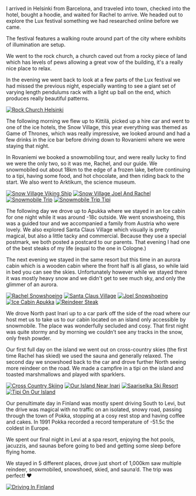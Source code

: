 <!--moml:meta
Title: 2019 Finland
Date: 2019-01-01
Hero: ice-sculpture-snow-village
Intro: Ten days exploring Finland with my partner, from Helsinki to the Arctic Circle and beyond.
-->

I arrived in Helsinki from Barcelona, and traveled into town, checked into the hotel, bought a hoodie, and waited for Rachel to arrive. We headed out to explore the Lux festival something we had researched online before we came.

The festival features a walking route around part of the city where exhibits of illumination are setup.

We went to the rock church, a church caved out from a rocky piece of land which has levels of pews allowing a great vow of the building, it's a really nice place to relax.

In the evening we went back to look at a few parts of the Lux festival we had missed the previous night, especially wanting to see a giant set of varying length pendulums rack with a light up ball on the end, which produces really beautiful patterns.

<div class="gallery">
    <a href="/2019-finland/rock-church-helsinki-2000.jpg"><img alt="Rock Church Helsinki" srcset="/2019-finland/rock-church-helsinki-400.jpg, /2019-finland/rock-church-helsinki-800.jpg 800w, /2019-finland/rock-church-helsinki-1200.jpg 1200w, /2019-finland/rock-church-helsinki-1600.jpg 1600w, /2019-finland/rock-church-helsinki-2000.jpg 2000w" src="/2019-finland/rock-church-helsinki-400.jpg"></a>
</div>

The following morning we flew up to Kittilä, picked up a hire car and went to one of the ice hotels, the Snow Village, this year everything was themed as Game of Thrones, which was really impressive, we looked around and had a few drinks in the ice bar before driving down to Rovaniemi where we were staying that night.

In Rovaniemi we booked a snowmobiling tour, and were really lucky to find we were the only two, so it was me, Rachel, and our guide. We snowmobiled out about 18km to the edge of a frozen lake, before continuing to a tipi, having some food, and hot chocolate, and then riding back to the start. We also went to Arktikum, the science museum.

<div class="gallery">
    <a href="/2019-finland/snow-village-viking-ship-2000.jpg"><img alt="Snow Village Viking Ship" srcset="/2019-finland/snow-village-viking-ship-400.jpg, /2019-finland/snow-village-viking-ship-800.jpg 800w, /2019-finland/snow-village-viking-ship-1200.jpg 1200w, /2019-finland/snow-village-viking-ship-1600.jpg 1600w, /2019-finland/snow-village-viking-ship-2000.jpg 2000w" src="/2019-finland/snow-village-viking-ship-400.jpg"></a>
    <a href="/2019-finland/snow-village-joel-and-rachel-2000.jpg"><img alt="Snow Village Joel And Rachel" srcset="/2019-finland/snow-village-joel-and-rachel-400.jpg, /2019-finland/snow-village-joel-and-rachel-800.jpg 800w, /2019-finland/snow-village-joel-and-rachel-1200.jpg 1200w, /2019-finland/snow-village-joel-and-rachel-1600.jpg 1600w, /2019-finland/snow-village-joel-and-rachel-2000.jpg 2000w" src="/2019-finland/snow-village-joel-and-rachel-400.jpg"></a>
    <a href="/2019-finland/snowmobile-trip-2000.jpg"><img alt="Snowmobile Trip" srcset="/2019-finland/snowmobile-trip-400.jpg, /2019-finland/snowmobile-trip-800.jpg 800w, /2019-finland/snowmobile-trip-1200.jpg 1200w, /2019-finland/snowmobile-trip-1600.jpg 1600w, /2019-finland/snowmobile-trip-2000.jpg 2000w" src="/2019-finland/snowmobile-trip-400.jpg"></a>
    <a href="/2019-finland/snowmobile-trip-tipi-2000.jpg"><img alt="Snowmobile Trip Tipi" srcset="/2019-finland/snowmobile-trip-tipi-400.jpg, /2019-finland/snowmobile-trip-tipi-800.jpg 800w, /2019-finland/snowmobile-trip-tipi-1200.jpg 1200w, /2019-finland/snowmobile-trip-tipi-1600.jpg 1600w, /2019-finland/snowmobile-trip-tipi-2000.jpg 2000w" src="/2019-finland/snowmobile-trip-tipi-400.jpg"></a>
</div>

The following day we drove up to Apukka where we stayed in an Ice cabin for one night while it was around -18c outside. We went snowshoeing, this was a guided tour and we accompanied a family from Austria who were lovely. We also explored Santa Claus Village which visually is pretty magical, but also a little tacky and commercial. Because they use a special postmark, we both posted a postcard to our parents. That evening I had one of the best steaks of my life (equal to the one in Cologne.)

The next evening we stayed in the same resort but this time in an aurora cabin which is a wooden cabin where the front half is all glass, so while laid in bed you can see the skies. Unfortunately however while we stayed there it was mostly heavy snow and we didn't get to see much sky, and only the glimmer of an aurora.

<div class="gallery">
    <a href="/2019-finland/rachel-snowshoeing-2000.jpg"><img alt="Rachel Snowshoeing" srcset="/2019-finland/rachel-snowshoeing-400.jpg, /2019-finland/rachel-snowshoeing-800.jpg 800w, /2019-finland/rachel-snowshoeing-1200.jpg 1200w, /2019-finland/rachel-snowshoeing-1600.jpg 1600w, /2019-finland/rachel-snowshoeing-2000.jpg 2000w" src="/2019-finland/rachel-snowshoeing-400.jpg"></a>
    <a href="/2019-finland/santa-claus-village-2000.jpg"><img alt="Santa Claus Village" srcset="/2019-finland/santa-claus-village-400.jpg, /2019-finland/santa-claus-village-800.jpg 800w, /2019-finland/santa-claus-village-1200.jpg 1200w, /2019-finland/santa-claus-village-1600.jpg 1600w, /2019-finland/santa-claus-village-2000.jpg 2000w" src="/2019-finland/santa-claus-village-400.jpg"></a>
    <a href="/2019-finland/joel-snowshoeing-2000.jpg"><img alt="Joel Snowshoeing" srcset="/2019-finland/joel-snowshoeing-400.jpg, /2019-finland/joel-snowshoeing-800.jpg 800w, /2019-finland/joel-snowshoeing-1200.jpg 1200w, /2019-finland/joel-snowshoeing-1600.jpg 1600w, /2019-finland/joel-snowshoeing-2000.jpg 2000w" src="/2019-finland/joel-snowshoeing-400.jpg"></a>
    <a href="/2019-finland/ice-cabin-apukka-2000.jpg"><img alt="Ice Cabin Apukka" srcset="/2019-finland/ice-cabin-apukka-400.jpg, /2019-finland/ice-cabin-apukka-800.jpg 800w, /2019-finland/ice-cabin-apukka-1200.jpg 1200w, /2019-finland/ice-cabin-apukka-1600.jpg 1600w, /2019-finland/ice-cabin-apukka-2000.jpg 2000w" src="/2019-finland/ice-cabin-apukka-400.jpg"></a>
    <a href="/2019-finland/reindeer-steak-2000.jpg"><img alt="Reindeer Steak" srcset="/2019-finland/reindeer-steak-400.jpg, /2019-finland/reindeer-steak-800.jpg 800w, /2019-finland/reindeer-steak-1200.jpg 1200w, /2019-finland/reindeer-steak-1600.jpg 1600w, /2019-finland/reindeer-steak-2000.jpg 2000w" src="/2019-finland/reindeer-steak-400.jpg"></a>
</div>

We drove North past Inari up to a car park off the side of the road where our host met us to take us to our cabin located on an island only accessible by snowmobile. The place was wonderfully secluded and cosy. That first night was quite stormy and by morning we couldn’t see any tracks in the snow, only fresh powder.

Our first full day on the island we went out on cross-country skies (the first time Rachel has skied) we used the sauna and generally relaxed. The second day we snowshoed back to the car and drove further North seeing more reindeer on the road. We made a campfire in a tipi on the island and toasted marshmallows and played with sparklers.

<div class="gallery">
    <a href="/2019-finland/cross-country-skiing-2000.jpg"><img alt="Cross Country Skiing" srcset="/2019-finland/cross-country-skiing-400.jpg, /2019-finland/cross-country-skiing-800.jpg 800w, /2019-finland/cross-country-skiing-1200.jpg 1200w, /2019-finland/cross-country-skiing-1600.jpg 1600w, /2019-finland/cross-country-skiing-2000.jpg 2000w" src="/2019-finland/cross-country-skiing-400.jpg"></a>
    <a href="/2019-finland/our-island-near-inari-2000.jpg"><img alt="Our Island Near Inari" srcset="/2019-finland/our-island-near-inari-400.jpg, /2019-finland/our-island-near-inari-800.jpg 800w, /2019-finland/our-island-near-inari-1200.jpg 1200w, /2019-finland/our-island-near-inari-1600.jpg 1600w, /2019-finland/our-island-near-inari-2000.jpg 2000w" src="/2019-finland/our-island-near-inari-400.jpg"></a>
    <a href="/2019-finland/saariselka-ski-resort-2000.jpg"><img alt="Saariselka Ski Resort" srcset="/2019-finland/saariselka-ski-resort-400.jpg, /2019-finland/saariselka-ski-resort-800.jpg 800w, /2019-finland/saariselka-ski-resort-1200.jpg 1200w, /2019-finland/saariselka-ski-resort-1600.jpg 1600w, /2019-finland/saariselka-ski-resort-2000.jpg 2000w" src="/2019-finland/saariselka-ski-resort-400.jpg"></a>
    <a href="/2019-finland/tipi-on-our-island-2000.jpg"><img alt="Tipi On Our Island" srcset="/2019-finland/tipi-on-our-island-400.jpg, /2019-finland/tipi-on-our-island-800.jpg 800w, /2019-finland/tipi-on-our-island-1200.jpg 1200w, /2019-finland/tipi-on-our-island-1600.jpg 1600w, /2019-finland/tipi-on-our-island-2000.jpg 2000w" src="/2019-finland/tipi-on-our-island-400.jpg"></a>
</div>

Our penultimate day in Finland was mostly spent driving South to Levi, but the drive was magical with no traffic on an isolated, snowy road, passing through the town of Pokka, stopping at a cosy rest stop and having coffee and cakes. In 1991 Pokka recorded a record temperature of -51.5c the coldest in Europe.

We spent our final night in Levi at a spa resort, enjoying the hot pools, jacuzzis, and saunas before going to bed and getting some sleep before flying home.

We stayed in 5 different places, drove just short of 1,000km saw multiple reindeer, snowmobiled, snowshoed, skied, and sauna’d. The trip was perfect! ❤️

<div class="gallery">
    <a href="/2019-finland/driving-in-finland-2000.jpg"><img alt="Driving In Finland" srcset="/2019-finland/driving-in-finland-400.jpg, /2019-finland/driving-in-finland-800.jpg 800w, /2019-finland/driving-in-finland-1200.jpg 1200w, /2019-finland/driving-in-finland-1600.jpg 1600w, /2019-finland/driving-in-finland-2000.jpg 2000w" src="/2019-finland/driving-in-finland-400.jpg"></a>
</div>
